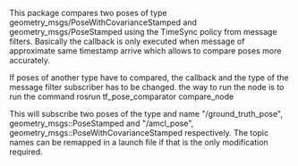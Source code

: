 This package compares two poses of type geometry_msgs/PoseWithCovarianceStamped and geometry_msgs/PoseStamped
using the TimeSync policy from message filters. Basically the callback is only executed when message of approximate
same timestamp arrive which allows to compare poses more accurately.

If poses of another type have to compared, the callback and the type of the message filter subscriber has to be changed.
the way to run the node is to run the command 
rosrun tf_pose_comparator compare_node

This will subscribe two poses of the type and name "/ground_truth_pose", geometry_msgs::PoseStamped and
"/amcl_pose", geometry_msgs::PoseWithCovarianceStamped respectively. The topic names can be remapped in 
a launch file if that is the only modification required.